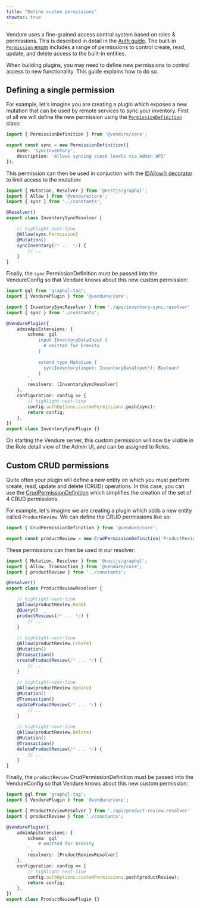 ```yaml
---
title: "Define custom permissions"
showtoc: true
---
```


Vendure uses a fine-grained access control system based on roles & permissions. This is described in detail in the [Auth guide](/guides/core-concepts/auth/). The built-in [`Permission` enum](/reference/typescript-api/common/permission/) includes a range of permissions to control create, read, update, and delete access to the built-in entities.

When building plugins, you may need to define new permissions to control access to new functionality. This guide explains how to do so.

## Defining a single permission

For example, let's imagine you are creating a plugin which exposes a new mutation that can be used by remote services to sync your inventory. First of all we will define the new permission using the [`PermissionDefinition`](/reference/typescript-api/auth/permission-definition/) class:

```ts title="src/plugins/inventory-sync/constants.ts"
import { PermissionDefinition } from '@vendure/core';

export const sync = new PermissionDefinition({
    name: 'SyncInventory',
    description: 'Allows syncing stock levels via Admin API'
});
```

This permission can then be used in conjuction with the [@Allow() decorator](/reference/typescript-api/request/allow-decorator/) to limit access to the mutation:

```ts title="src/plugins/inventory-sync/api/inventory-sync.resolver.ts"
import { Mutation, Resolver } from '@nestjs/graphql';
import { Allow } from '@vendure/core';
import { sync } from '../constants';

@Resolver()
export class InventorySyncResolver {

    // highlight-next-line
    @Allow(sync.Permission)
    @Mutation()
    syncInventory(/* ... */) {
        // ...
    }
}
```

Finally, the `sync` PermissionDefinition must be passed into the VendureConfig so that Vendure knows about this new custom permission:

```ts title="src/plugins/inventory-sync/inventory-sync.plugin.ts"
import gql from 'graphql-tag';
import { VendurePlugin } from '@vendure/core';

import { InventorySyncResolver } from './api/inventory-sync.resolver'
import { sync } from './constants';

@VendurePlugin({
    adminApiExtensions: {
        schema: gql`
            input InventoryDataInput {
              # omitted for brevity
            }
        
            extend type Mutation {
              syncInventory(input: InventoryDataInput!): Boolean!
            }
        `,
        resolvers: [InventorySyncResolver]
    },
    configuration: config => {
        // highlight-next-line
        config.authOptions.customPermissions.push(sync);
        return config;
    },
})
export class InventorySyncPlugin {}
```

On starting the Vendure server, this custom permission will now be visible in the Role detail view of the Admin UI, and can be assigned to Roles.

## Custom CRUD permissions

Quite often your plugin will define a new entity on which you must perform create, read, update and delete (CRUD) operations. In this case, you can use the [CrudPermissionDefinition](/reference/typescript-api/auth/permission-definition/#crudpermissiondefinition) which simplifies the creation of the set of 4 CRUD permissions. 

For example, let's imagine we are creating a plugin which adds a new entity called `ProductReview`. We can define the CRUD permissions like so:

```ts title="src/plugins/product-review/constants.ts"
import { CrudPermissionDefinition } from '@vendure/core';

export const productReview = new CrudPermissionDefinition('ProductReview');
```

These permissions can then be used in our resolver:

```ts title="src/plugins/product-review/api/product-review.resolver.ts"
import { Mutation, Resolver } from '@nestjs/graphql';
import { Allow, Transaction } from '@vendure/core';
import { productReview } from '../constants';

@Resolver()
export class ProductReviewResolver {

    // highlight-next-line
    @Allow(productReview.Read)
    @Query()
    productReviews(/* ... */) {
        // ...
    }
    
    // highlight-next-line
    @Allow(productReview.Create)
    @Mutation()
    @Transaction()
    createProductReview(/* ... */) {
        // ...
    }
    
    // highlight-next-line
    @Allow(productReview.Update)
    @Mutation()
    @Transaction()
    updateProductReview(/* ... */) {
        // ...
    }
    
    // highlight-next-line
    @Allow(productReview.Delete)
    @Mutation()
    @Transaction()
    deleteProductReview(/* ... */) {
        // ...
    }
}
```

Finally, the `productReview` CrudPermissionDefinition must be passed into the VendureConfig so that Vendure knows about this new custom permission:

```ts title="src/plugins/product-review/product-review.plugin.ts"
import gql from 'graphql-tag';
import { VendurePlugin } from '@vendure/core';

import { ProductReviewResolver } from './api/product-review.resolver'
import { productReview } from './constants';

@VendurePlugin({
    adminApiExtensions: {
        schema: gql`
            # omitted for brevity
        `,
        resolvers: [ProductReviewResolver]
    },
    configuration: config => {
        // highlight-next-line
        config.authOptions.customPermissions.push(productReview);
        return config;
    },
})
export class ProductReviewPlugin {}
```
